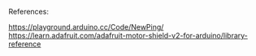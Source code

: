 References:

https://playground.arduino.cc/Code/NewPing/
https://learn.adafruit.com/adafruit-motor-shield-v2-for-arduino/library-reference

